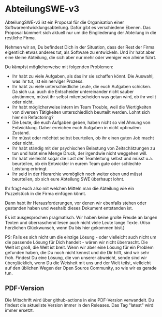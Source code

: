 # AbteilungSWE-v3

AbteilungSWE-v3 ist ein Proposal für die Organisation einer Softwareentwicklungsabteilung. Dafür gibt es verschiedene Ebenen. Das Proposal kümmert sich aktuell nur um die Eingliederung der Abteilung in die restliche Firma.

Nehmen wir an, Du befindest Dich in der Situation, dass der Rest der Firma eigentlich etwas anderes tut, als Software zu entwickeln. Und ihr habt aber eine kleine Abteilung, die sich aber nur mehr oder weniger von alleine führt. 

Du kämpfst möglicherweise mit folgenden Problemen:
  - Ihr habt zu viele Aufgaben, als das ihr sie schaffen könnt. Die Auswahl, was ihr tut, ist ein nerviger Prozess.
  - Ihr habt zu viele unterschiedliche Leute, die euch Aufgaben schicken. Da sich u.a. auch die Entscheider untereinander nicht sauber abstimmen, müsst ihr selbst mitentscheiden was getan wird, ob ihr wollt oder nicht.
  - Ihr habt möglicherweise intern im Team Trouble, weil die Wertigkeiten von diversen Tätigkeiten unterschiedlich beurteilt werden. Lohnt sich hier ein Refactoring?
  - Die Leute, die euch Aufgaben geben, haben nicht so viel Ahnung von Entwicklung. Daher erreichen euch Aufgaben in nicht optimalem Zustand.
  - Ihr müsst oder möchtet selbst beurteilen, ob ihr einen guten Job macht oder nicht.
  - Ihr habt ständig mit der psychischen Belastung von Zeitschätzungen zu tun und habt eine Menge Druck, der irgendwie nicht weggehen will.
  - Ihr habt vielleicht sogar die Last der Teamleitung selbst und müsst u.a. beurteilen, ob ein Entwickler in eurem Team gute oder schlechte Leistung erbringt.
  - Ihr seid in der Hierarchie womöglich noch weiter oben und müsst beurteilen, ob sich eure Abteilung SWE überhaupt lohnt.

Ihr fragt euch also mit welchen Mitteln man die Abteilung wie ein Puzzelstück in die Firma einfügen könnt.

Dann habt ihr Herausforderungen, vor denen wir ebenfalls stehen oder gestanden haben und weshalb dieses Dokument entstanden ist.

Es ist ausgesprochen pragmatisch. Wir haben keine große Freude an langen Texten und überraschend lesen auch nicht viele Leute lange Texte. (Also herzlichen Glückwunsch, wenn Du bis hier gekommen bist.) 

PS: Falls es sich nicht um die einzige Lösung - oder vielleicht auch nicht um die passende Lösung für Dich handelt - wären wir nicht überrascht. Die Welt ist groß, die Welt ist breit. Wenn wir aber eine Lösung für ein Problem gefunden haben, die Du noch nicht kennst und die Dir hilft, sind wir sehr froh. Findest Du eine Lösung, die von unserer abweicht, sende sind wir überglücklich, wenn Du die Weisheit mit uns und der Welt teilst, vielleicht auf den üblichen Wegen der Open Source Community, so wie wir es gerade tun.

## PDF-Version

Die Mitschrift wird über github-actions in eine PDF-Version verwandelt.
Du findest die aktuellste Version immer in den Releases. Das Tag "latest" wird immer ersetzt. 

 

